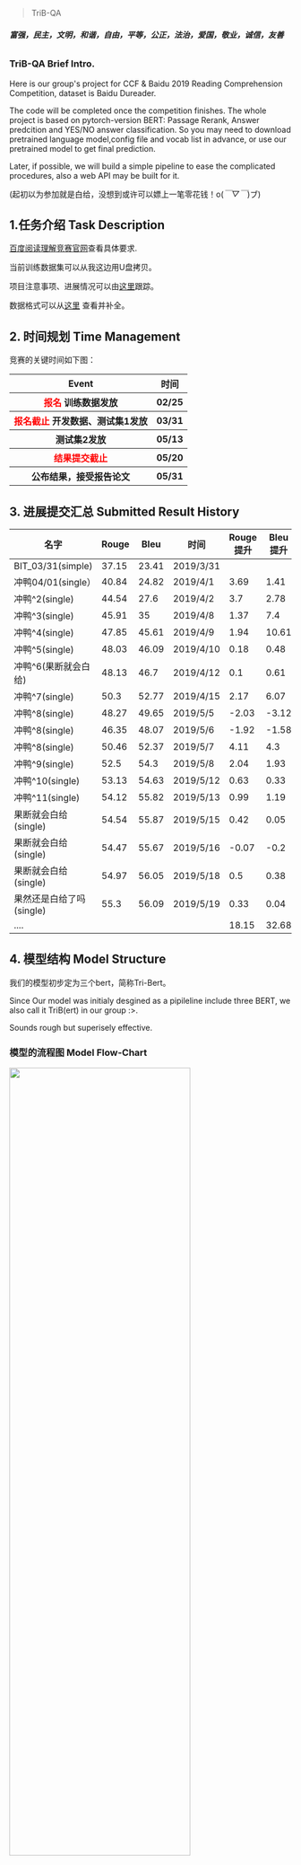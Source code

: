 > TriB-QA


###### **富强，民主，文明，和谐，自由，平等，公正，法治，爱国，敬业，诚信，友善**

### TriB-QA Brief Intro.
Here is our group's project for CCF & Baidu 2019 Reading Comprehension Competition, dataset is Baidu Dureader.

The code will be completed once the competition finishes.
The whole project is based on pytorch-version BERT: Passage Rerank, Answer predcition and YES/NO answer classification. So you may need to download pretrained language model,config file and vocab list in advance, or use our pretrained model to get final prediction. 

Later, if possible, we will build a simple pipeline to ease the complicated procedures, also a web API may be built for it.

(起初以为参加就是白给，没想到或许可以嫖上一笔零花钱！o(*￣▽￣*)ブ)

## 1.任务介绍  Task Description

[百度阅读理解竞赛官网](http://lic2019.ccf.org.cn/read)查看具体要求.

当前训练数据集可以从我这边用U盘拷贝。

项目注意事项、进展情况可以由[这里](https://github.com/trib-plan/TriB-QA/projects/1)跟踪。

数据格式可以从[这里](https://github.com/trib-plan/TriB-QA/tree/master/data) 查看并补全。

## 2. 时间规划 Time Management

竞赛的关键时间如下图：
    <table>
        <tr>
            <th>Event</th>
            <th>时间</th>
        </tr>
        <tr>
            <th><font color=red>报名</font> 训练数据发放</th>
            <th>02/25</th>
        </tr>
        <tr>
            <th><font color=red>报名截止</font> 开发数据、测试集1发放</th>
            <th>03/31</th>
        </tr>
        <tr>
            <th>测试集2发放</th>
            <th>05/13</th>
        </tr>
        <tr>
            <th><font color=red>结果提交截止</font></th>
            <th>05/20</th>
        </tr>
        <tr>
            <th>公布结果，接受报告论文
            <th>05/31</th>
        </tr>
    </table>

## 3. 进展提交汇总  Submitted Result History

| 名字                     | Rouge | Bleu  | 时间      | Rouge提升 | Bleu 提升 |
| ------------------------ | ----- | ----- | --------- | --------- | --------- |
| BIT_03/31(simple)        | 37.15 | 23.41 | 2019/3/31 |           |           |
| 冲鸭04/01(single）       | 40.84 | 24.82 | 2019/4/1  | 3.69      | 1.41      |
| 冲鸭^2(single)           | 44.54 | 27.6  | 2019/4/2  | 3.7       | 2.78      |
| 冲鸭^3(single)           | 45.91 | 35    | 2019/4/8  | 1.37      | 7.4       |
| 冲鸭^4(single)           | 47.85 | 45.61 | 2019/4/9  | 1.94      | 10.61     |
| 冲鸭^5(single)           | 48.03 | 46.09 | 2019/4/10 | 0.18      | 0.48      |
| 冲鸭^6(果断就会白给)     | 48.13 | 46.7  | 2019/4/12 | 0.1       | 0.61      |
| 冲鸭^7(single)           | 50.3  | 52.77 | 2019/4/15 | 2.17      | 6.07      |
| 冲鸭^8(single)           | 48.27 | 49.65 | 2019/5/5  | -2.03     | -3.12     |
| 冲鸭^8(single)           | 46.35 | 48.07 | 2019/5/6  | -1.92     | -1.58     |
| 冲鸭^8(single)           | 50.46 | 52.37 | 2019/5/7  | 4.11      | 4.3       |
| 冲鸭^9(single)           | 52.5  | 54.3  | 2019/5/8  | 2.04      | 1.93      |
| 冲鸭^10(single)          | 53.13 | 54.63 | 2019/5/12 | 0.63      | 0.33      |
| 冲鸭^11(single)          | 54.12 | 55.82 | 2019/5/13 | 0.99      | 1.19      |
| 果断就会白给(single)     | 54.54 | 55.87 | 2019/5/15 | 0.42      | 0.05      |
| 果断就会白给(single)     | 54.47 | 55.67 | 2019/5/16 | -0.07     | -0.2      |
| 果断就会白给(single)     | 54.97 | 56.05 | 2019/5/18 | 0.5       | 0.38      |
| 果然还是白给了吗(single) | 55.3  | 56.09 | 2019/5/19 | 0.33      | 0.04      |
| ....                     |       |       |           | 18.15     | 32.68     |



## 4. 模型结构 Model Structure

我们的模型初步定为三个bert，简称Tri-Bert。

Since Our model was initialy desgined as a pipileline include three BERT, we also call it TriB(ert) in our group :>. 

Sounds rough but superisely effective.

### 模型的流程图  Model Flow-Chart
<img src ="http://d.hiphotos.baidu.com/image/%70%69%63/item/aec379310a55b319b8172d674da98226cffc1731.jpg" width= "80%" height="60%"/>

### Passage Reranking

<img src ="http://f.hiphotos.baidu.com/image/%70%69%63/item/96dda144ad34598277664b8002f431adcbef8430.jpg" width= "100%" height="60%"/>

### Answer Prediction

<img src ="http://f.hiphotos.baidu.com/image/%70%69%63/item/0bd162d9f2d3572c6cbe35ce8413632762d0c340.jpg" width= "100%" height="100%"/>

## 5. 任务分配 Task Allocation
小组目前成员5名：任慕成、魏然、柏宇、王洋、刘宏玉。

人人都是炼丹师

